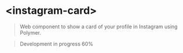 # &lt;instagram-card&gt;

> Web component to show a card of your profile in Instagram using Polymer.

> Development in progress 60%